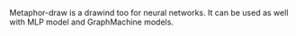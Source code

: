 Metaphor-draw is  a drawind too for neural networks. It can be used as well
with MLP model and GraphMachine models.